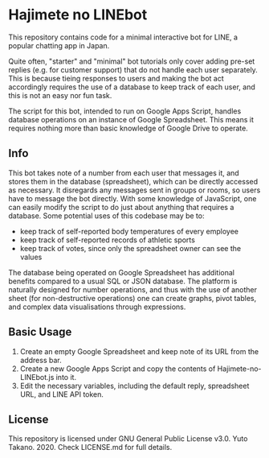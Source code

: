 # Hajimete no LINEbot

This repository contains code for a minimal interactive bot for LINE, a popular chatting app in Japan.

Quite often, "starter" and "minimal" bot tutorials only cover adding pre-set replies (e.g. for customer support) that do not handle each user separately.
This is because tieing responses to users and making the bot act accordingly requires the use of a database to keep track of each user, and this is not an easy nor fun task.

The script for this bot, intended to run on Google Apps Script, handles database operations on an instance of Google Spreadsheet. This means it requires nothing more than basic knowledge of Google Drive to operate.

## Info

This bot takes note of a number from each user that messages it, and stores them in the database (spreadsheet), which can be directly accessed as necessary.
It disregards any messages sent in groups or rooms, so users have to message the bot directly.
With some knowledge of JavaScript, one can easily modify the script to do just about anything that requires a database.
Some potential uses of this codebase may be to:

- keep track of self-reported body temperatures of every employee
- keep track of self-reported records of athletic sports
- keep track of votes, since only the spreadsheet owner can see the values

The database being operated on Google Spreadsheet has additional benefits compared to a usual SQL or JSON database.
The platform is naturally designed for number operations, and thus with the use of another sheet (for non-destructive operations) one can create graphs, pivot tables, and complex data visualisations through expressions.

## Basic Usage

1. Create an empty Google Spreadsheet and keep note of its URL from the address bar.
2. Create a new Google Apps Script and copy the contents of Hajimete-no-LINEbot.js into it.
3. Edit the necessary variables, including the default reply, spreadsheet URL, and LINE API token.

## License

This repository is licensed under GNU General Public License v3.0. Yuto Takano. 2020.
Check LICENSE.md for full details.

